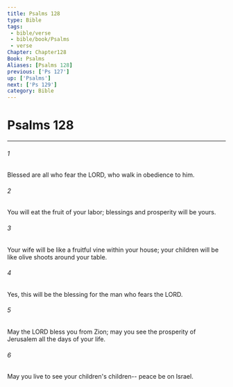 ```yaml
---
title: Psalms 128
type: Bible
tags:
 - bible/verse
 - bible/book/Psalms
 - verse
Chapter: Chapter128
Book: Psalms
Aliases: [Psalms 128]
previous: ['Ps 127']
up: ['Psalms']
next: ['Ps 129']
category: Bible
---
```

# Psalms 128

***


###### 1 
Blessed are all who fear the LORD, who walk in obedience to him. 

###### 2 
You will eat the fruit of your labor; blessings and prosperity will be yours. 

###### 3 
Your wife will be like a fruitful vine within your house; your children will be like olive shoots around your table. 

###### 4 
Yes, this will be the blessing for the man who fears the LORD. 

###### 5 
May the LORD bless you from Zion; may you see the prosperity of Jerusalem all the days of your life. 

###### 6 
May you live to see your children's children-- peace be on Israel. 

